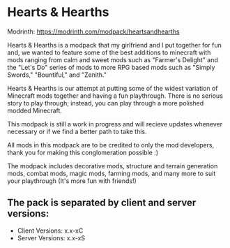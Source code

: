 # Hearts & Hearths
Modrinth: https://modrinth.com/modpack/heartsandhearths

Hearts & Hearths is a modpack that my girlfriend and I put together for fun and, we wanted to feature some of the best additions to minecraft with mods ranging from calm and sweet mods such as "Farmer's Delight" and the "Let's Do" series of mods to more RPG based mods such as "Simply Swords," "Bountiful," and "Zenith."

Hearts & Hearths is our attempt at putting some of the widest variation of Minecraft mods together and having a fun playthrough. There is no serious story to play through; instead, you can play through a more polished modded Minecraft.

This modpack is still a work in progress and will recieve updates whenever necessary or if we find a better path to take this.

All mods in this modpack are to be credited to only the mod developers, thank you for making this conglomeration possible :)

The modpack includes decorative mods, structure and terrain generation mods, combat mods, magic mods, farming mods, and many more to suit your playthrough (It's more fun with friends!)



## **The pack is separated by client and server versions:**
- Client Versions: x.x-xC
- Server Versions: x.x-xS
